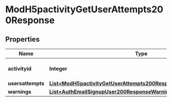 

# ModH5pactivityGetUserAttempts200Response


## Properties

| Name | Type | Description | Notes |
|------------ | ------------- | ------------- | -------------|
|**activityid** | **Integer** | Activity course module ID |  |
|**usersattempts** | [**List&lt;ModH5pactivityGetUserAttempts200ResponseUsersattemptsInner&gt;**](ModH5pactivityGetUserAttempts200ResponseUsersattemptsInner.md) |  |  |
|**warnings** | [**List&lt;AuthEmailSignupUser200ResponseWarningsInner&gt;**](AuthEmailSignupUser200ResponseWarningsInner.md) |  |  [optional] |




